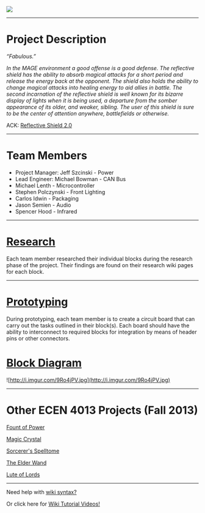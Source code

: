 [![](https://thecogs-reflectiveshield2-ecen4013.googlecode.com/hg/thecogslogo.png)](https://code.google.com/p/thecogs-reflectiveshield2-ecen4013/w/list?can=1&q=)


---

# Project Description #
_“Fabulous.”_

_In the MAGE environment a good offense is a good defense. The reflective shield has the ability to
absorb magical attacks for a short period and release the energy back at the opponent. The shield also
holds the ability to change magical attacks into healing energy to aid allies in battle. The second
incarnation of the reflective shield is well known for its bizarre display of lights when it is being used, a
departure from the somber appearance of its older, and weaker, sibling. The user of this shield is sure to
be the center of attention anywhere, battlefields or otherwise._

ACK: [Reflective Shield 2.0](https://thecogs-reflectiveshield2-ecen4013.googlecode.com/hg/wiki/ReflectiveShield2.0_MarketingReqs.pdf)

---


# Team Members #
  * Project Manager: Jeff Szcinski - Power
  * Lead Engineer: Michael Bowman - CAN Bus
  * Michael Lenth - Microcontroller
  * Stephen Polczynski - Front Lighting
  * Carlos Idwin - Packaging
  * Jason Semien - Audio
  * Spencer Hood - Infrared

---


# [Research](https://code.google.com/p/thecogs-reflectiveshield2-ecen4013/wiki/Research) #

Each team member researched their individual blocks during the research phase of the project. Their findings are found on their research wiki pages for each block.


---


# [Prototyping](https://code.google.com/p/thecogs-reflectiveshield2-ecen4013/wiki/Prototyping) #

During prototyping, each team member is to create a circuit board that can carry out the tasks outlined in their block(s). Each board should have the ability to interconnect to required blocks for integration by means of header pins or other connectors.

# [Block Diagram](https://code.google.com/p/thecogs-reflectiveshield2-ecen4013/wiki/BlockDiagram) #

![http://i.imgur.com/9Ro4jPV.jpg](http://i.imgur.com/9Ro4jPV.jpg)


---


# Other ECEN 4013 Projects (Fall 2013) #

[Fount of Power](https://code.google.com/p/mage-fount-of-power/wiki/Welcome?tm=6)

[Magic Crystal](https://code.google.com/p/mage-magic-crystal/wiki/Intro)

[Sorcerer's Spelltome](https://code.google.com/p/seal-tome-6/wiki/MainPage)

[The Elder Wand](https://code.google.com/p/the-elders-wand/wiki/mainpage?tm=6)

[Lute of Lords](https://code.google.com/p/lute-of-lords/wiki/Introduction?tm=6)


---


Need help with <a href='http://code.google.com/p/support/wiki/WikiSyntax'>wiki syntax? </a>

Or click here for <a href='https://www.youtube.com/watch?v=nH24lFmDyFk'>Wiki Tutorial Videos! </a>